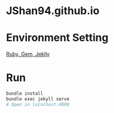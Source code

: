 # JShan94.github.io

# Environment Setting

[Ruby, Gem, Jeklly](https://wormwlrm.github.io/2018/07/13/How-to-set-Github-and-Jekyll-environment-on-Windows.html)

# Run

``` bash
bundle install
bundle exec jekyll serve
# Open in localhost:4000
```
